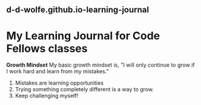 ## d-d-wolfe.github.io-learning-journal
# My Learning Journal for Code Fellows classes

**Growth Mindset**
My basic growth mindset is, "I will only continue to grow if I work hard and learn from my mistakes."
1. Mistakes are learning opportunities
2. Trying something completely different is a way to grow.
3. Keep challenging myself!
